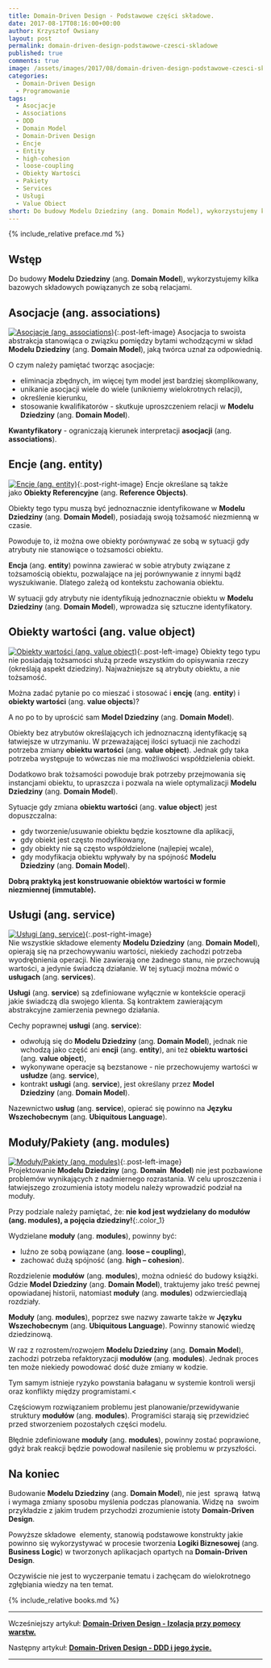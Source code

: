 ```yaml
---
title: Domain-Driven Design - Podstawowe części składowe.
date: 2017-08-17T08:16:00+00:00
author: Krzysztof Owsiany
layout: post
permalink: domain-driven-design-podstawowe-czesci-skladowe
published: true
comments: true
image: /assets/images/2017/08/domain-driven-design-podstawowe-czesci-skladowe/post.jpg
categories:
  - Domain-Driven Design
  - Programowanie
tags:
  - Asocjacje
  - Associations
  - DDD
  - Domain Model
  - Domain-Driven Design
  - Encje
  - Entity
  - high-cohesion
  - loose-coupling
  - Obiekty Wartości
  - Pakiety
  - Services
  - Usługi
  - Value Obiect
short: Do budowy Modelu Dziedziny (ang. Domain Model), wykorzystujemy kilka bazowych składowych powiązanych ze sobą relacjami.
---
```

{% include_relative preface.md %}

## Wstęp
Do budowy **Modelu Dziedziny** (ang. **Domain Model**), wykorzystujemy kilka bazowych składowych powiązanych ze sobą relacjami.
    
## Asocjacje (ang. associations)
[![Asocjacje (ang. associations)][post]][post-big]{:.post-left-image}
Asocjacja to swoista abstrakcja stanowiąca o związku pomiędzy bytami wchodzącymi w skład **Modelu Dziedziny** (ang. **Domain Model**), jaką twórca uznał za odpowiednią.

O czym należy pamiętać tworząc asocjacje:
* eliminacja zbędnych, im więcej tym model jest bardziej skomplikowany,
* unikanie asocjacji wiele do wiele (unikniemy wielokrotnych relacji),
* określenie kierunku,
* stosowanie kwalifikatorów - skutkuje uproszczeniem relacji w **Modelu Dziedziny** (ang. **Domain Model**).
    
**Kwantyfikatory** - ograniczają kierunek interpretacji **asocjacji** (ang. **associations**).
    
## Encje (ang. entity)
[![Encje (ang. entity)][image1]][image1-big]{:.post-right-image}
Encje określane są także jako **Obiekty Referencyjne** (ang. **Reference Objects)**.
    
Obiekty tego typu muszą być jednoznacznie identyfikowane w **Modelu Dziedziny** (ang. **Domain Model**), posiadają swoją tożsamość niezmienną w czasie.

Powoduje to, iż można owe obiekty porównywać ze sobą w sytuacji gdy atrybuty nie stanowiące o tożsamości obiektu.

**Encja** (ang. **entity**) powinna zawierać w sobie atrybuty związane z tożsamością obiektu, pozwalające na jej porównywanie z innymi bądź wyszukiwanie. Dlatego zależą od kontekstu zachowania obiektu.
    
W sytuacji gdy atrybuty nie identyfikują jednoznacznie obiektu w **Modelu Dziedziny** (ang. **Domain Model**), wprowadza się sztuczne identyfikatory.
    
## Obiekty wartości (ang. value object)
[![Obiekty wartości (ang. value object)][image2]][image2-big]{:.post-left-image}
Obiekty tego typu nie posiadają tożsamości służą przede wszystkim do opisywania rzeczy (określają aspekt dziedziny). Najważniejsze są atrybuty obiektu, a nie tożsamość.

Można zadać pytanie po co mieszać i stosować i **encję** (ang. **entity**) i **obiekty wartości** (ang. **value objects**)?    

A no po to by uprościć sam **Model Dziedziny** (ang. **Domain Model**).

Obiekty bez atrybutów określających ich jednoznaczną identyfikację są łatwiejsze w utrzymaniu. W przeważającej ilości sytuacji nie zachodzi potrzeba zmiany **obiektu wartości** (ang. **value object**). Jednak gdy taka potrzeba występuje to wówczas nie ma możliwości współdzielenia obiekt.
    
Dodatkowo brak tożsamości powoduje brak potrzeby przejmowania się instancjami obiektu, to upraszcza i pozwala na wiele optymalizacji **Modelu Dziedziny** (ang. **Domain Model**).

Sytuacje gdy zmiana **obiektu wartości** (ang. **value object**) jest dopuszczalna:

* gdy tworzenie/usuwanie obiektu będzie kosztowne dla aplikacji,
* gdy obiekt jest często modyfikowany,
* gdy obiekty nie są często współdzielone (najlepiej wcale),
* gdy modyfikacja obiektu wpływały by na spójność **Modelu Dziedziny** (ang. **Domain Model**).
    
**Dobrą praktyką jest konstruowanie obiektów wartości w formie niezmiennej (immutable).**
    
## Usługi (ang. service)
[![Usługi (ang. service)][image3]][image3-big]{:.post-right-image}     
Nie wszystkie składowe elementy **Modelu Dziedziny** (ang. **Domain Model**), opierają się na przechowywaniu wartości, niekiedy zachodzi potrzeba wyodrębnienia operacji. Nie zawierają one żadnego stanu, nie przechowują wartości, a jedynie świadczą działanie. W tej sytuacji można mówić o **usługach** (ang. **services**).

**Usługi** (ang. **service**) są zdefiniowane wyłącznie w kontekście operacji jakie świadczą dla swojego klienta. Są kontraktem zawierającym abstrakcyjne zamierzenia pewnego działania.

Cechy poprawnej **usługi** (ang. **service**):
* odwołują się do **Modelu Dziedziny** (ang. **Domain Model**), jednak nie wchodzą jako część ani **encji** (ang. **entity**), ani też **obiektu wartości** (ang. **value object**),
* wykonywane operacje są bezstanowe - nie przechowujemy wartości w **usłudze** (ang. **service**),
* kontrakt **usługi** (ang. **service**), jest określany przez **Model Dziedziny** (ang. **Domain Model**).

Nazewnictwo **usług** (ang. **service**), opierać się powinno na **Języku Wszechobecnym** (ang. **Ubiquitous Language**).
    
## Moduły/Pakiety (ang. modules)
[![Moduły/Pakiety (ang. modules)][image4]][image4-big]{:.post-left-image}   
Projektowanie **Modelu Dziedziny** (ang. **Domain  Model**) nie jest pozbawione problemów wynikających z nadmiernego rozrastania. W celu uproszczenia i łatwiejszego zrozumienia istoty modelu należy wprowadzić podział na moduły.

Przy podziale należy pamiętać, że: **nie kod jest wydzielany do modułów (ang. modules), a pojęcia dziedziny!**{:.color_1}

Wydzielane **moduły** (ang. **modules**), powinny być:
* luźno ze sobą powiązane (ang. **loose &#8211; coupling**),
* zachować dużą spójność (ang. **high &#8211; cohesion**).
    
Rozdzielenie **modułów** (ang. **modules**), można odnieść do budowy książki. Gdzie **Model Dziedziny** (ang. **Domain Model**), traktujemy jako treść pewnej opowiadanej historii, natomiast **moduły** (ang. **modules**) odzwierciedlają rozdziały.

**Moduły** (ang. **modules**), poprzez swe nazwy zawarte także w **Języku Wszechobecnym** (ang. **Ubiquitous Language**). Powinny stanowić wiedzę dziedzinową.

W raz z rozrostem/rozwojem **Modelu Dziedziny** (ang. **Domain Model**), zachodzi potrzeba refaktoryzacji **modułów** (ang. **modules**). Jednak proces ten może niekiedy powodować dość duże zmiany w kodzie.

Tym samym istnieje ryzyko powstania bałaganu w systemie kontroli wersji oraz konflikty między programistami.<

Częściowym rozwiązaniem problemu jest planowanie/przewidywanie  struktury **modułów** (ang. **modules**). Programiści starają się przewidzieć przed stworzeniem pozostałych części modelu.    

Błędnie zdefiniowane **moduły** (ang. **modules**), powinny zostać poprawione, gdyż brak reakcji będzie powodował nasilenie się problemu w przyszłości.
    
## Na koniec

Budowanie **Modelu Dziedziny** (ang. **Domain Model**), nie jest  sprawą  łatwą i wymaga zmiany sposobu myślenia podczas planowania. Widzę na  swoim przykładzie z jakim trudem przychodzi zrozumienie istoty **Domain-Driven Design**.

Powyższe składowe  elementy, stanowią podstawowe konstrukty jakie powinno się wykorzystywać w procesie tworzenia **Logiki Biznesowej** (ang. **Business Logic**) w tworzonych aplikacjach opartych na **Domain-Driven Design**.

Oczywiście nie jest to wyczerpanie tematu i zachęcam do wielokrotnego zgłębiania wiedzy na ten temat.
    
{% include_relative books.md %}

---
Wcześniejszy artykuł: **[Domain-Driven Design - Izolacja przy pomocy warstw.][previous]**

Następny artykuł: **[Domain-Driven Design - DDD i jego życie.][next]**

---
[previous]: {{site.url}}/domain-driven-design-izolacja-przy-pomocy-warstw
[next]: {{site.url}}/ddd-i-jego-zycie

[post]: /assets/images/2017/08/domain-driven-design-podstawowe-czesci-skladowe/post.jpg
[post-big]: /assets/images/2017/08/domain-driven-design-podstawowe-czesci-skladowe/post-big.jpg

[image1]: /assets/images/2017/08/domain-driven-design-podstawowe-czesci-skladowe/image1.jpg
[image1-big]: /assets/images/2017/08/domain-driven-design-podstawowe-czesci-skladowe/image1-big.jpg

[image2]: /assets/images/2017/08/domain-driven-design-podstawowe-czesci-skladowe/image2.jpg
[image2-big]: /assets/images/2017/08/domain-driven-design-podstawowe-czesci-skladowe/image2-big.jpg

[image3]: /assets/images/2017/08/domain-driven-design-podstawowe-czesci-skladowe/image3.jpg
[image3-big]: /assets/images/2017/08/domain-driven-design-podstawowe-czesci-skladowe/image3-big.jpg

[image4]: /assets/images/2017/08/domain-driven-design-podstawowe-czesci-skladowe/image4.jpg
[image4-big]: /assets/images/2017/08/domain-driven-design-podstawowe-czesci-skladowe/image4-big.jpg